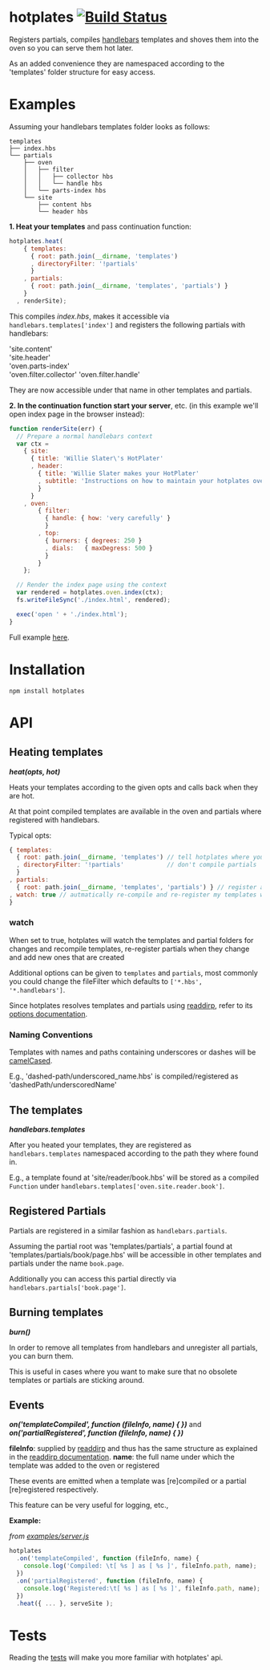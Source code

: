 # hotplates [![Build Status](https://secure.travis-ci.org/thlorenz/hotplates.png)](http://travis-ci.org/thlorenz/hotplates)

Registers partials, compiles [handlebars](http://handlebarsjs.com/) templates and shoves them into the oven so you can serve them hot later.

As an added convenience they are namespaced according to the 'templates' folder structure for easy access.

# Examples

Assuming your handlebars templates folder looks as follows:

    templates
    ├── index.hbs
    └── partials
        ├── oven
        │   ├── filter
        │   │   ├── collector hbs
        │   │   └── handle hbs
        │   └── parts-index hbs
        └── site
            ├── content hbs
            └── header hbs
 

**1. Heat your templates** and pass continuation function:

```javascript
hotplates.heat(
    { templates:
      { root: path.join(__dirname, 'templates')
      , directoryFilter: '!partials' 
      }
    , partials:
      { root: path.join(__dirname, 'templates', 'partials') }
    }
  , renderSite);
```

This compiles *index.hbs*, makes it accessible via `handlebars.templates['index']` and
registers the following partials with handlebars:

   'site.content'          
   'site.header'           
   'oven.parts-index'            
   'oven.filter.collector'
   'oven.filter.handle'    

They are now accessible under that name in other templates and partials.


**2. In the continuation function start your server**, etc. (in this example we'll open index page in the browser instead):

```javascript
function renderSite(err) {
  // Prepare a normal handlebars context
  var ctx = 
    { site: 
      { title: 'Willie Slater\'s HotPlater'
      , header: 
        { title: 'Willie Slater makes your HotPlater'
        , subtitle: 'Instructions on how to maintain your hotplates oven' 
        }
      }
    , oven:
        { filter:
          { handle: { how: 'very carefully' }
          }
        , top:
          { burners: { degrees: 250 } 
          , dials:   { maxDegress: 500 }
          }
        }
    };

  // Render the index page using the context
  var rendered = hotplates.oven.index(ctx);
  fs.writeFileSync('./index.html', rendered);

  exec('open ' + './index.html');
}
```

Full example [here](https://github.com/thlorenz/hotplates/tree/master/examples).

# Installation

`npm install hotplates`

# API

## Heating templates

***heat(opts, hot)***

Heats your templates according to the given opts and calls back when they are hot.

At that point compiled templates are available in the oven and partials where registered with handlebars.

Typical opts:
```javascript
{ templates:
  { root: path.join(__dirname, 'templates') // tell hotplates where your templates are
  , directoryFilter: '!partials'            // don't compile partials
  }
, partials:
  { root: path.join(__dirname, 'templates', 'partials') } // register all my partials
, watch: true // autmatically re-compile and re-register my templates when I change them or add new ones
}
```
### watch 

When set to true, hotplates will watch the templates and partial folders for changes and recompile templates, 
re-register partials when they change and add new ones that are created

Additional options can be given to `templates` and `partials`, most commonly you could change the fileFilter which defaults to `['*.hbs', '*.handlebars']`.

Since hotplates resolves templates and partials using [readdirp](https://github.com/thlorenz/readdirp),
refer to its [options documentation](https://github.com/thlorenz/readdirp#options).

### Naming Conventions 

Templates with names and paths containing underscores or dashes will be [camelCased](http://en.wikipedia.org/wiki/CamelCase).

E.g., 'dashed-path/underscored_name.hbs' is compiled/registered as 'dashedPath/underscoredName'


## The templates

***handlebars.templates***

After you heated your templates, they are registered as `handlebars.templates` namespaced according to the path they where found in.

E.g., a template found at 'site/reader/book.hbs' will be stored as a compiled `Function` under `handlebars.templates['oven.site.reader.book']`.

## Registered Partials

Partials are registered in a similar fashion as `handlebars.partials`.

Assuming the partial root was 'templates/partials', a partial found at 'templates/partials/book/page.hbs' will be accessible in other templates and partials under the name `book.page`.

Additionally you can access this partial directly via `handlebars.partials['book.page']`.

## Burning templates

***burn()***

In order to remove all templates from handlebars and unregister all partials, you can burn them.

This is useful in cases where you want to make sure that no obsolete templates or partials are sticking around.

## Events

***on('templateCompiled', function (fileInfo, name) { })*** and ***on('partialRegistered', function (fileInfo, name) { })***

**fileInfo**: supplied by [readdirp](https://github.com/thlorenz/readdirp) and thus has the same structure as explained in the [readdirp documentation](https://github.com/thlorenz/readdirp#entry-info).
**name**: the full name under which the template was added to the oven or registered

These events are emitted when a template was [re]compiled or a partial [re]registered respectively.

This feature can be very useful for logging, etc.,

**Example:**

*from [examples/server.js](https://github.com/thlorenz/hotplates/blob/master/examples/server.js)*

```javascript
hotplates
  .on('templateCompiled', function (fileInfo, name) { 
    console.log('Compiled: \t[ %s ] as [ %s ]', fileInfo.path, name); 
  })
  .on('partialRegistered', function (fileInfo, name) { 
    console.log('Registered:\t[ %s ] as [ %s ]', fileInfo.path, name); 
  })
  .heat({ ... }, serveSite );
```


# Tests

Reading the [tests](https://github.com/thlorenz/hotplates/blob/master/test/hotplates.js) 
will make you more familiar with hotplates' api.
